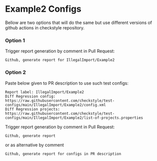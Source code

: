 # Example2 Configs

Bellow are two options that will do the same but use different versions
of github actions in checkstyle repository.


### Option 1
Trigger report generation by comment in Pull Request:
```
Github, generate report for IllegalImport/Example2
```

### Option 2

Paste below given to PR description to use such test configs:
```
Report label: IllegalImport/Example2
Diff Regression config: https://raw.githubusercontent.com/checkstyle/test-configs/main/IllegalImport/Example2/config.xml
Diff Regression projects: https://raw.githubusercontent.com/checkstyle/test-configs/main/IllegalImport/Example2/list-of-projects.properties
```

Trigger report generation by comment in Pull Request:
```
Github, generate report
```
or as alternative by comment
```
Github, generate report for configs in PR description
```
